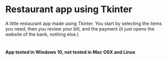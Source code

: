 # Restaurant app using Tkinter

A little restaurant app made using Tkinter. You start by selecting the items you need, then you review your bill, and the payment (it just opens the website of the bank, nothing else.)

# 

**App tested in Windows 10, not tested in Mac OSX and Linux**

#
